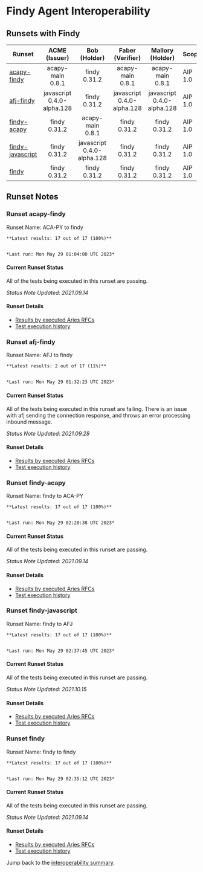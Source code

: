 # Findy Agent Interoperability

## Runsets with Findy

| Runset | ACME<br>(Issuer) | Bob<br>(Holder) | Faber<br>(Verifier) | Mallory<br>(Holder) | Scope | Results | 
| ------ | :--------------: | :-------------: | :----------------: | :-----------------: | ----- | :-----: | 
| [acapy-findy](#runset-acapy-findy) | acapy-main<br>0.8.1 | findy<br>0.31.2 | acapy-main<br>0.8.1 | acapy-main<br>0.8.1 | AIP 1.0 | [**17 / 17<br>100%**](https://allure.vonx.io/api/allure-docker-service/projects/acapy-b-findy/reports/latest/index.html?redirect=false#behaviors) |
| [afj-findy](#runset-afj-findy) | javascript<br>0.4.0-alpha.128 | findy<br>0.31.2 | javascript<br>0.4.0-alpha.128 | javascript<br>0.4.0-alpha.128 | AIP 1.0 | [**2 / 17<br>11%**](https://allure.vonx.io/api/allure-docker-service/projects/javascript-b-findy/reports/latest/index.html?redirect=false#behaviors) |
| [findy-acapy](#runset-findy-acapy) | findy<br>0.31.2 | acapy-main<br>0.8.1 | findy<br>0.31.2 | findy<br>0.31.2 | AIP 1.0 | [**17 / 17<br>100%**](https://allure.vonx.io/api/allure-docker-service/projects/findy-b-acapy/reports/latest/index.html?redirect=false#behaviors) |
| [findy-javascript](#runset-findy-javascript) | findy<br>0.31.2 | javascript<br>0.4.0-alpha.128 | findy<br>0.31.2 | findy<br>0.31.2 | AIP 1.0 | [**17 / 17<br>100%**](https://allure.vonx.io/api/allure-docker-service/projects/findy-b-javascript/reports/latest/index.html?redirect=false#behaviors) |
| [findy](#runset-findy) | findy<br>0.31.2 | findy<br>0.31.2 | findy<br>0.31.2 | findy<br>0.31.2 | AIP 1.0 | [**17 / 17<br>100%**](https://allure.vonx.io/api/allure-docker-service/projects/findy/reports/latest/index.html?redirect=false#behaviors) |

## Runset Notes

### Runset **acapy-findy**

Runset Name: ACA-PY to findy

```tip
**Latest results: 17 out of 17 (100%)**


*Last run: Mon May 29 01:04:00 UTC 2023*
```

#### Current Runset Status

All of the tests being executed in this runset are passing.

*Status Note Updated: 2021.09.14*

#### Runset Details

- [Results by executed Aries RFCs](https://allure.vonx.io/api/allure-docker-service/projects/acapy-b-findy/reports/latest/index.html?redirect=false#behaviors)
- [Test execution history](https://allure.vonx.io/allure-docker-service-ui/projects/acapy-b-findy/reports/latest)


### Runset **afj-findy**

Runset Name: AFJ to findy

```tip
**Latest results: 2 out of 17 (11%)**


*Last run: Mon May 29 01:32:23 UTC 2023*
```

#### Current Runset Status

All of the tests being executed in this runset are failing. There is an issue with afj sending the connection
response, and throws an error processing inbound message.

*Status Note Updated: 2021.09.28*

#### Runset Details

- [Results by executed Aries RFCs](https://allure.vonx.io/api/allure-docker-service/projects/javascript-b-findy/reports/latest/index.html?redirect=false#behaviors)
- [Test execution history](https://allure.vonx.io/allure-docker-service-ui/projects/javascript-b-findy/reports/latest)


### Runset **findy-acapy**

Runset Name: findy to ACA-PY

```tip
**Latest results: 17 out of 17 (100%)**


*Last run: Mon May 29 02:20:38 UTC 2023*
```

#### Current Runset Status

All of the tests being executed in this runset are passing.

*Status Note Updated: 2021.09.14*

#### Runset Details

- [Results by executed Aries RFCs](https://allure.vonx.io/api/allure-docker-service/projects/findy-b-acapy/reports/latest/index.html?redirect=false#behaviors)
- [Test execution history](https://allure.vonx.io/allure-docker-service-ui/projects/findy-b-acapy/reports/latest)


### Runset **findy-javascript**

Runset Name: findy to AFJ

```tip
**Latest results: 17 out of 17 (100%)**


*Last run: Mon May 29 02:37:45 UTC 2023*
```

#### Current Runset Status

All of the tests being executed in this runset are passing. 

*Status Note Updated: 2021.10.15*

#### Runset Details

- [Results by executed Aries RFCs](https://allure.vonx.io/api/allure-docker-service/projects/findy-b-javascript/reports/latest/index.html?redirect=false#behaviors)
- [Test execution history](https://allure.vonx.io/allure-docker-service-ui/projects/findy-b-javascript/reports/latest)


### Runset **findy**

Runset Name: findy to findy

```tip
**Latest results: 17 out of 17 (100%)**


*Last run: Mon May 29 02:35:12 UTC 2023*
```

#### Current Runset Status

All of the tests being executed in this runset are passing.

*Status Note Updated: 2021.09.14*

#### Runset Details

- [Results by executed Aries RFCs](https://allure.vonx.io/api/allure-docker-service/projects/findy/reports/latest/index.html?redirect=false#behaviors)
- [Test execution history](https://allure.vonx.io/allure-docker-service-ui/projects/findy/reports/latest)

Jump back to the [interoperability summary](./README.md).

